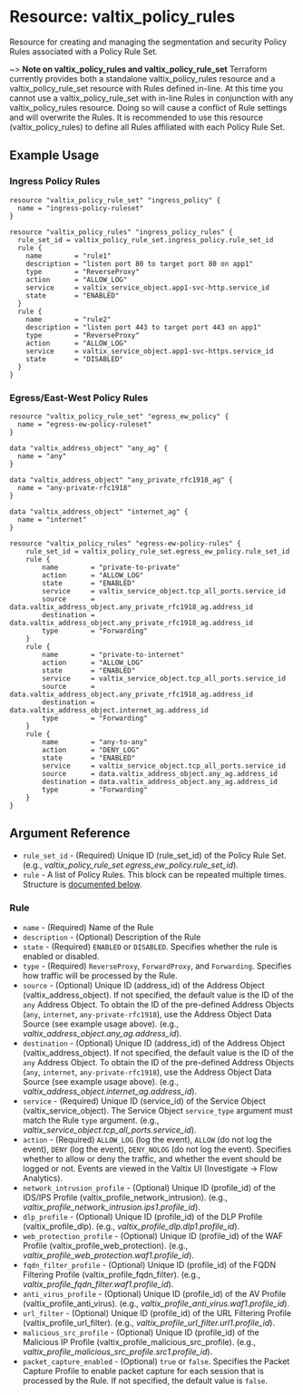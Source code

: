 # Resource: valtix_policy_rules
Resource for creating and managing the segmentation and security Policy Rules associated with a Policy Rule Set.

~> **Note on valtix_policy_rules and valtix_policy_rule_set**
Terraform currently provides both a standalone valtix_policy_rules resource and a valtix_policy_rule_set resource with Rules defined in-line. At this time you cannot use a valtix_policy_rule_set with in-line Rules in conjunction with any valtix_policy_rules resource. Doing so will cause a conflict of Rule settings and will overwrite the Rules. It is recommended to use this resource (valtix_policy_rules) to define all Rules affiliated with each Policy Rule Set.

## Example Usage

### Ingress Policy Rules
```hcl
resource "valtix_policy_rule_set" "ingress_policy" {
  name = "ingress-policy-ruleset"
}

resource "valtix_policy_rules" "ingress_policy_rules" {
  rule_set_id = valtix_policy_rule_set.ingress_policy.rule_set_id
  rule {
    name        = "rule1"
    description = "listen port 80 to target port 80 on app1"
    type        = "ReverseProxy"
    action      = "ALLOW_LOG"
    service     = valtix_service_object.app1-svc-http.service_id
    state       = "ENABLED"
  }
  rule {
    name        = "rule2"
    description = "listen port 443 to target port 443 on app1"
    type        = "ReverseProxy"
    action      = "ALLOW_LOG"
    service     = valtix_service_object.app1-svc-https.service_id
    state       = "DISABLED"
  }
}
```

### Egress/East-West Policy Rules
```hcl
resource "valtix_policy_rule_set" "egress_ew_policy" {
  name = "egress-ew-policy-ruleset"
}

data "valtix_address_object" "any_ag" {
  name = "any"
}

data "valtix_address_object" "any_private_rfc1918_ag" {
  name = "any-private-rfc1918"
}

data "valtix_address_object" "internet_ag" {
  name = "internet"
}

resource "valtix_policy_rules" "egress-ew-policy-rules" {
	rule_set_id = valtix_policy_rule_set.egress_ew_policy.rule_set_id
	rule {
		name        = "private-to-private"
		action      = "ALLOW_LOG"
		state       = "ENABLED"
		service     = valtix_service_object.tcp_all_ports.service_id
		source      = data.valtix_address_object.any_private_rfc1918_ag.address_id
		destination = data.valtix_address_object.any_private_rfc1918_ag.address_id
		type        = "Forwarding"
	}
	rule {
		name        = "private-to-internet"
		action      = "ALLOW_LOG"
		state       = "ENABLED"
		service     = valtix_service_object.tcp_all_ports.service_id
		source      = data.valtix_address_object.any_private_rfc1918_ag.address_id
		destination = data.valtix_address_object.internet_ag.address_id
		type        = "Forwarding"
	}
	rule {
		name        = "any-to-any"
		action      = "DENY_LOG"
		state       = "ENABLED"
		service     = valtix_service_object.tcp_all_ports.service_id
		source      = data.valtix_address_object.any_ag.address_id
		destination = data.valtix_address_object.any_ag.address_id
		type        = "Forwarding"
	}
}
```

## Argument Reference
* `rule_set_id` - (Required) Unique ID (rule_set_id) of the Policy Rule Set. (e.g., *valtix_policy_rule_set.egress_ew_policy.rule_set_id*).
* `rule` - A list of Policy Rules.  This block can be repeated multiple times. Structure is [documented below](#rule).

### Rule
* `name` - (Required) Name of the Rule
* `description` - (Optional) Description of the Rule
* `state` - (Required) `ENABLED` or `DISABLED`. Specifies whether the rule is enabled or disabled.
* `type` - (Required) `ReverseProxy`, `ForwardProxy`, and `Forwarding`.  Specifies how traffic will be processed by the Rule.
* `source` - (Optional) Unique ID (address_id) of the Address Object (valtix_address_object). If not specified, the default value is the ID of the `any` Address Object.  To obtain the ID of the pre-defined Address Objects (`any`, `internet`, `any-private-rfc1918`), use the Address Object Data Source (see example usage above). (e.g., *valtix_address_object.any_ag.address_id*).
* `destination` - (Optional) Unique ID (address_id) of the Address Object (valtix_address_object). If not specified, the default value is the ID of the `any` Address Object.  To obtain the ID of the pre-defined Address Objects (`any`, `internet`, `any-private-rfc1918`), use the Address Object Data Source (see example usage above). (e.g., *valtix_address_object.internet_ag.address_id*).
* `service` - (Required) Unique ID (service_id) of the Service Object (valtix_service_object). The Service Object `service_type` argument must match the Rule `type` argument. (e.g., *valtix_service_object.tcp_all_ports.service_id*).
* `action` - (Required) `ALLOW_LOG` (log the event), `ALLOW` (do not log the event), `DENY` (log the event), `DENY_NOLOG` (do not log the event).  Specifies whether to allow or deny the traffic, and whether the event should be logged or not.  Events are viewed in the Valtix UI (Investigate -> Flow Analytics).
* `network_intrusion_profile` - (Optional) Unique ID (profile_id) of the IDS/IPS Profile (valtix_profile_network_intrusion). (e.g., *valtix_profile_network_intrusion.ips1.profile_id*).
* `dlp_profile` - (Optional) Unique ID (profile_id) of the DLP Profile (valtix_profile_dlp). (e.g., *valtix_profile_dlp.dlp1.profile_id*).
* `web_protection_profile` - (Optional) Unique ID (profile_id) of the WAF Profile (valtix_profile_web_protection). (e.g., *valtix_profile_web_protection.waf1.profile_id*).
* `fqdn_filter_profile` - (Optional) Unique ID (profile_id) of the FQDN Filtering Profile (valtix_profile_fqdn_filter). (e.g., *valtix_profile_fqdn_filter.waf1.profile_id*).
* `anti_virus_profile` - (Optional) Unique ID (profile_id) of the AV Profile (valtix_profile_anti_virus). (e.g., *valtix_profile_anti_virus.waf1.profile_id*).
* `url_filter` - (Optional) Unique ID (profile_id) of the URL Filtering Profile (valtix_profile_url_filter). (e.g., *valtix_profile_url_filter.url1.profile_id*).
* `malicious_src_profile` - (Optional) Unique ID (profile_id) of the Malicious IP Profile (valtix_profile_malicious_src_profile). (e.g., *valtix_profile_malicious_src_profile.src1.profile_id*).
* `packet_capture_enabled` - (Optional) `true` or `false`. Specifies the Packet Capture Profile to enable packet capture for each session that is processed by the Rule.  If not specified, the default value is `false`.